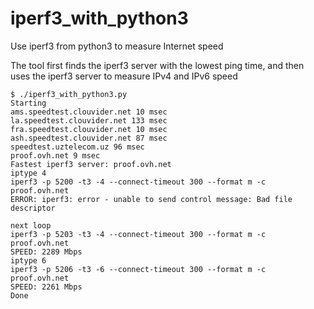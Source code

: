 # iperf3_with_python3
Use iperf3 from python3 to measure Internet speed

The tool first finds the iperf3 server with the lowest ping time, and then uses the iperf3 server to measure IPv4 and IPv6 speed

```
$ ./iperf3_with_python3.py 
Starting
ams.speedtest.clouvider.net 10 msec
la.speedtest.clouvider.net 133 msec
fra.speedtest.clouvider.net 10 msec
ash.speedtest.clouvider.net 87 msec
speedtest.uztelecom.uz 96 msec
proof.ovh.net 9 msec
Fastest iperf3 server: proof.ovh.net
iptype 4
iperf3 -p 5200 -t3 -4 --connect-timeout 300 --format m -c proof.ovh.net
ERROR: iperf3: error - unable to send control message: Bad file descriptor

next loop
iperf3 -p 5203 -t3 -4 --connect-timeout 300 --format m -c proof.ovh.net
SPEED: 2289 Mbps
iptype 6
iperf3 -p 5206 -t3 -6 --connect-timeout 300 --format m -c proof.ovh.net
SPEED: 2261 Mbps
Done
```
